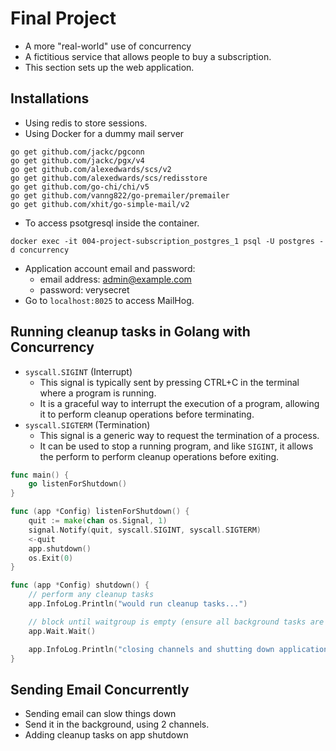 # Final Project

- A more "real-world" use of concurrency
- A fictitious service that allows people to buy a subscription.
- This section sets up the web application.

## Installations

- Using redis to store sessions.
- Using Docker for a dummy mail server

```
go get github.com/jackc/pgconn
go get github.com/jackc/pgx/v4
go get github.com/alexedwards/scs/v2
go get github.com/alexedwards/scs/redisstore
go get github.com/go-chi/chi/v5
go get github.com/vanng822/go-premailer/premailer
go get github.com/xhit/go-simple-mail/v2
```

- To access psotgresql inside the container.

```
docker exec -it 004-project-subscription_postgres_1 psql -U postgres -d concurrency
```

- Application account email and password:
    - email address: admin@example.com
    - password: verysecret
- Go to `localhost:8025` to access MailHog.

## Running cleanup tasks in Golang with Concurrency

- `syscall.SIGINT` (Interrupt)
    - This signal is typically sent by pressing CTRL+C in the terminal where a program is running.
    - It is a graceful way to interrupt the execution of a program, allowing it to perform cleanup operations before terminating.
- `syscall.SIGTERM` (Termination)
    - This signal is a generic way to request the termination of a process.
    - It can be used to stop a running program, and like `SIGINT`, it allows the perform to perform cleanup operations before exiting.

```go
func main() {
    go listenForShutdown()
}

func (app *Config) listenForShutdown() {
	quit := make(chan os.Signal, 1)
	signal.Notify(quit, syscall.SIGINT, syscall.SIGTERM)
	<-quit
	app.shutdown()
	os.Exit(0)
}

func (app *Config) shutdown() {
	// perform any cleanup tasks
	app.InfoLog.Println("would run cleanup tasks...")

	// block until waitgroup is empty (ensure all background tasks are completed)
	app.Wait.Wait()

	app.InfoLog.Println("closing channels and shutting down application...")
}

```

## Sending Email Concurrently

- Sending email can slow things down
- Send it in the background, using 2 channels.
- Adding cleanup tasks on app shutdown
